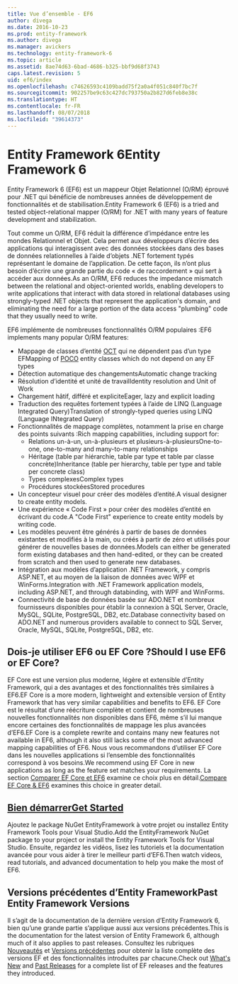 ```yaml
---
title: Vue d’ensemble - EF6
author: divega
ms.date: 2016-10-23
ms.prod: entity-framework
ms.author: divega
ms.manager: avickers
ms.technology: entity-framework-6
ms.topic: article
ms.assetid: 8ae74d63-6bad-4686-b325-bbf9d68f3743
caps.latest.revision: 5
uid: ef6/index
ms.openlocfilehash: c74626593c4109badd75f2a0a4f051c840f7bc7f
ms.sourcegitcommit: 902257be9c63c427dc793750a2b827d6feb8e38c
ms.translationtype: HT
ms.contentlocale: fr-FR
ms.lasthandoff: 08/07/2018
ms.locfileid: "39614373"
---
```

# <a name="entity-framework-6"></a><span data-ttu-id="a8c24-102">Entity Framework 6</span><span class="sxs-lookup"><span data-stu-id="a8c24-102">Entity Framework 6</span></span>
<span data-ttu-id="a8c24-103">Entity Framework 6 (EF6) est un mappeur Objet Relationnel (O/RM) éprouvé pour .NET qui bénéficie de nombreuses années de développement de fonctionnalités et de stabilisation.</span><span class="sxs-lookup"><span data-stu-id="a8c24-103">Entity Framework 6 (EF6) is a tried and tested object-relational mapper (O/RM) for .NET with many years of feature development and stabilization.</span></span>

<span data-ttu-id="a8c24-104">Tout comme un O/RM, EF6 réduit la différence d’impédance entre les mondes Relationnel et Objet. Cela permet aux développeurs d’écrire des applications qui interagissent avec des données stockées dans des bases de données relationnelles à l’aide d’objets .NET fortement typés représentant le domaine de l’application. De cette façon, ils n’ont plus besoin d’écrire une grande partie du code « de raccordement » qui sert à accéder aux données.</span><span class="sxs-lookup"><span data-stu-id="a8c24-104">As an O/RM, EF6 reduces the impedance mismatch between the relational and object-oriented worlds, enabling developers to write applications that interact with data stored in relational databases using strongly-typed .NET objects that represent the application's domain, and eliminating the need for a large portion of the data access "plumbing" code that they usually need to write.</span></span>

<span data-ttu-id="a8c24-105">EF6 implémente de nombreuses fonctionnalités O/RM populaires :</span><span class="sxs-lookup"><span data-stu-id="a8c24-105">EF6 implements many popular O/RM features:</span></span>
- <span data-ttu-id="a8c24-106">Mappage de classes d’entité [OCT](~/ef6/resources/glossary.md#poco) qui ne dépendent pas d’un type EF</span><span class="sxs-lookup"><span data-stu-id="a8c24-106">Mapping of [POCO](~/ef6/resources/glossary.md#poco) entity classes which do not depend on any EF types</span></span>
- <span data-ttu-id="a8c24-107">Détection automatique des changements</span><span class="sxs-lookup"><span data-stu-id="a8c24-107">Automatic change tracking</span></span>
- <span data-ttu-id="a8c24-108">Résolution d’identité et unité de travail</span><span class="sxs-lookup"><span data-stu-id="a8c24-108">Identity resolution and Unit of Work</span></span>
- <span data-ttu-id="a8c24-109">Chargement hâtif, différé et explicite</span><span class="sxs-lookup"><span data-stu-id="a8c24-109">Eager, lazy and explicit loading</span></span>
- <span data-ttu-id="a8c24-110">Traduction des requêtes fortement typées à l’aide de LINQ (Language Integrated Query)</span><span class="sxs-lookup"><span data-stu-id="a8c24-110">Translation of strongly-typed queries using LINQ (Language INtegrated Query)</span></span>
- <span data-ttu-id="a8c24-111">Fonctionnalités de mappage complètes, notamment la prise en charge des points suivants :</span><span class="sxs-lookup"><span data-stu-id="a8c24-111">Rich mapping capabilities, including support for:</span></span>
  - <span data-ttu-id="a8c24-112">Relations un-à-un, un-à-plusieurs et plusieurs-à-plusieurs</span><span class="sxs-lookup"><span data-stu-id="a8c24-112">One-to-one, one-to-many and many-to-many relationships</span></span>
  - <span data-ttu-id="a8c24-113">Héritage (table par hiérarchie, table par type et table par classe concrète)</span><span class="sxs-lookup"><span data-stu-id="a8c24-113">Inheritance (table per hierarchy, table per type and table per concrete class)</span></span>
  - <span data-ttu-id="a8c24-114">Types complexes</span><span class="sxs-lookup"><span data-stu-id="a8c24-114">Complex types</span></span>
  - <span data-ttu-id="a8c24-115">Procédures stockées</span><span class="sxs-lookup"><span data-stu-id="a8c24-115">Stored procedures</span></span>
- <span data-ttu-id="a8c24-116">Un concepteur visuel pour créer des modèles d’entité.</span><span class="sxs-lookup"><span data-stu-id="a8c24-116">A visual designer to create entity models.</span></span>
- <span data-ttu-id="a8c24-117">Une expérience « Code First » pour créer des modèles d’entité en écrivant du code.</span><span class="sxs-lookup"><span data-stu-id="a8c24-117">A "Code First" experience to create entity models by writing code.</span></span>
- <span data-ttu-id="a8c24-118">Les modèles peuvent être générés à partir de bases de données existantes et modifiés à la main, ou créés à partir de zéro et utilisés pour générer de nouvelles bases de données.</span><span class="sxs-lookup"><span data-stu-id="a8c24-118">Models can either be generated form existing databases and then hand-edited, or they can be created from scratch and then used to generate new databases.</span></span>
- <span data-ttu-id="a8c24-119">Intégration aux modèles d’application .NET Framework, y compris ASP.NET, et au moyen de la liaison de données avec WPF et WinForms.</span><span class="sxs-lookup"><span data-stu-id="a8c24-119">Integration with .NET Framework application models, including ASP.NET, and through databinding, with WPF and WinForms.</span></span>
- <span data-ttu-id="a8c24-120">Connectivité de base de données basée sur ADO.NET et nombreux fournisseurs disponibles pour établir la connexion à SQL Server, Oracle, MySQL, SQLite, PostgreSQL, DB2, etc.</span><span class="sxs-lookup"><span data-stu-id="a8c24-120">Database connectivity based on ADO.NET and numerous providers available to connect to SQL Server, Oracle, MySQL, SQLite, PostgreSQL, DB2, etc.</span></span>

## <a name="should-i-use-ef6-or-ef-core"></a><span data-ttu-id="a8c24-121">Dois-je utiliser EF6 ou EF Core ?</span><span class="sxs-lookup"><span data-stu-id="a8c24-121">Should I use EF6 or EF Core?</span></span>

<span data-ttu-id="a8c24-122">EF Core est une version plus moderne, légère et extensible d’Entity Framework, qui a des avantages et des fonctionnalités très similaires à EF6.</span><span class="sxs-lookup"><span data-stu-id="a8c24-122">EF Core is a more modern, lightweight and extensible version of Entity Framework that has very similar capabilities and benefits to EF6.</span></span>
<span data-ttu-id="a8c24-123">EF Core est le résultat d’une réécriture complète et contient de nombreuses nouvelles fonctionnalités non disponibles dans EF6, même s’il lui manque encore certaines des fonctionnalités de mappage les plus avancées d’EF6.</span><span class="sxs-lookup"><span data-stu-id="a8c24-123">EF Core is a complete rewrite and contains many new features not available in EF6, although it also still lacks some of the most advanced mapping capabilities of EF6.</span></span>
<span data-ttu-id="a8c24-124">Nous vous recommandons d’utiliser EF Core dans les nouvelles applications si l’ensemble des fonctionnalités correspond à vos besoins.</span><span class="sxs-lookup"><span data-stu-id="a8c24-124">We recommend using EF Core in new applications as long as the feature set matches your requirements.</span></span>
<span data-ttu-id="a8c24-125">La section [Comparer EF Core et EF6](xref:efcore-and-ef6/index) examine ce choix plus en détail.</span><span class="sxs-lookup"><span data-stu-id="a8c24-125">[Compare EF Core & EF6](xref:efcore-and-ef6/index) examines this choice in greater detail.</span></span>

## <a name="get-startedef6get-startedmd"></a>[<span data-ttu-id="a8c24-126">Bien démarrer</span><span class="sxs-lookup"><span data-stu-id="a8c24-126">Get Started</span></span>](~/ef6/get-started.md)

<span data-ttu-id="a8c24-127">Ajoutez le package NuGet EntityFramework à votre projet ou installez Entity Framework Tools pour Visual Studio.</span><span class="sxs-lookup"><span data-stu-id="a8c24-127">Add the EntityFramework NuGet package to your project or install the Entity Framework Tools for Visual Studio.</span></span> <span data-ttu-id="a8c24-128">Ensuite, regardez les vidéos, lisez les tutoriels et la documentation avancée pour vous aider à tirer le meilleur parti d’EF6.</span><span class="sxs-lookup"><span data-stu-id="a8c24-128">Then watch videos, read tutorials, and advanced documentation to help you make the most of EF6.</span></span>

## <a name="past-entity-framework-versions"></a><span data-ttu-id="a8c24-129">Versions précédentes d’Entity Framework</span><span class="sxs-lookup"><span data-stu-id="a8c24-129">Past Entity Framework Versions</span></span>

<span data-ttu-id="a8c24-130">Il s’agit de la documentation de la dernière version d’Entity Framework 6, bien qu’une grande partie s’applique aussi aux versions précédentes.</span><span class="sxs-lookup"><span data-stu-id="a8c24-130">This is the documentation for the latest version of Entity Framework 6, although much of it also applies to past releases.</span></span>
<span data-ttu-id="a8c24-131">Consultez les rubriques [Nouveautés](~/ef6/what-is-new/index.md) et [Versions précédentes](~/ef6/what-is-new/past-releases.md) pour obtenir la liste complète des versions EF et des fonctionnalités introduites par chacune.</span><span class="sxs-lookup"><span data-stu-id="a8c24-131">Check out [What's New](~/ef6/what-is-new/index.md) and [Past Releases](~/ef6/what-is-new/past-releases.md) for a complete list of EF releases and the features they introduced.</span></span>
